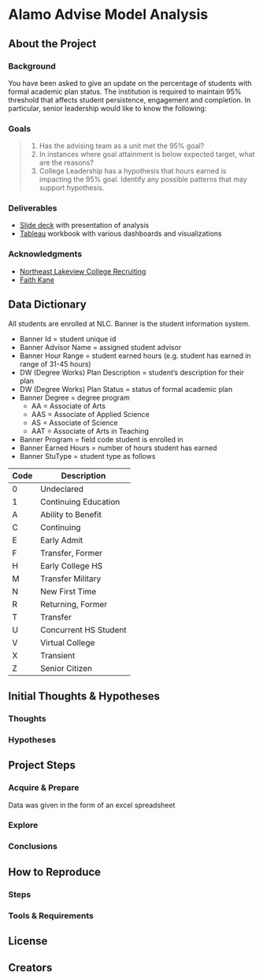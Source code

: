 # Alamo Advise Model Analysis
## About the Project
### Background
You have been asked to give an update on the percentage of students with formal academic plan status. The institution is required to maintain 95% threshold that affects student persistence, engagement and completion. In particular, senior leadership would like to know the following:

### Goals
>1. Has the advising team as a unit met the 95% goal? 
>2. In instances where goal attainment is below expected target, what are the reasons?
>3. College Leadership has a hypothesis that hours earned is impacting the 95% goal. Identify any possible patterns that may support hypothesis.


### Deliverables
- [Slide deck](https://www.canva.com/design/DAEZnf2cBOQ/tBRA2jsJ4i8RppGkDKcXXA/view?utm_content=DAEZnf2cBOQ&utm_campaign=designshare&utm_medium=link&utm_source=homepage_design_menu) with presentation of analysis
- [Tableau](https://public.tableau.com/profile/brandon.martinez6956#!/vizhome/AlamoAdviseModelAnalysis/ActivePlanPercentagebyAdvisor?publish=yes) workbook with various dashboards and visualizations

### Acknowledgments
- [Northeast Lakeview College Recruiting](https://www.alamo.edu/nlc)
- [Faith Kane](https://public.tableau.com/profile/faith.kane#!/vizhome/DrillingDownIntoChurn/Dashboard1)

## Data Dictionary
All students are enrolled at NLC. Banner is the student information system.
- Banner Id = student unique id
- Banner Advisor Name = assigned student advisor
- Banner Hour Range = student earned hours (e.g. student has earned in range of 31-45 hours)
- DW (Degree Works) Plan Description = student’s description for their plan
- DW (Degree Works) Plan Status = status of formal academic plan
- Banner Degree = degree program
  - AA = Associate of Arts
  - AAS = Associate of Applied Science 
  - AS = Associate of Science
  - AAT = Associate of Arts in Teaching
- Banner Program = field code student is enrolled in
- Banner Earned Hours = number of hours student has earned
- Banner StuType = student type as follows

| Code | Description           |
|------|-----------------------|
| 0    | Undeclared            |
| 1    | Continuing Education  |
| A    | Ability to Benefit    |
| C    | Continuing            |
| E    | Early Admit           |
| F    | Transfer, Former      |
| H    | Early College HS      |
| M    | Transfer Military     |
| N    | New First Time        |
| R    | Returning, Former     |
| T    | Transfer              |
| U    | Concurrent HS Student |
| V    | Virtual College       |
| X    | Transient             |
| Z    | Senior Citizen        |

## Initial Thoughts & Hypotheses
### Thoughts
### Hypotheses
## Project Steps
### Acquire & Prepare
Data was given in the form of an excel spreadsheet

### Explore


### Conclusions
## How to Reproduce
### Steps
### Tools & Requirements
## License
## Creators
